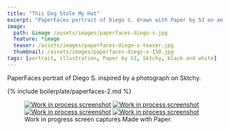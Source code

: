 ```yaml
---
title: "This Dog Stole My Hat"
excerpt: "PaperFaces portrait of Diego S. drawn with Paper by 53 on an iPad."
image: 
  path: &image /assets/images/paperfaces-diego-s.jpg 
  feature: *image
  teaser: /assets/images/paperfaces-diego-s-teaser.jpg
  thumbnail: /assets/images/paperfaces-diego-s-150.jpg
tags: [portrait, illustration, Paper by 53, Sktchy, black and white]
---
```


PaperFaces portrait of Diego S. inspired by a photograph on Sktchy.

{% include boilerplate/paperfaces-2.md %}

<figure class="third">
  <a href="/assets/images/paperfaces-diego-s-process-1-lg.jpg"><img src="/assets/images/paperfaces-diego-s-process-1-600.jpg" alt="Work in process screenshot"></a>
  <a href="/assets/images/paperfaces-diego-s-process-2-lg.jpg"><img src="/assets/images/paperfaces-diego-s-process-2-600.jpg" alt="Work in process screenshot"></a>
  <a href="/assets/images/paperfaces-diego-s-process-3-lg.jpg"><img src="/assets/images/paperfaces-diego-s-process-3-600.jpg" alt="Work in process screenshot"></a>
  <a href="/assets/images/paperfaces-diego-s-process-4-lg.jpg"><img src="/assets/images/paperfaces-diego-s-process-4-600.jpg" alt="Work in process screenshot"></a>
  <figcaption>Work in progress screen captures Made with Paper.</figcaption>
</figure>

